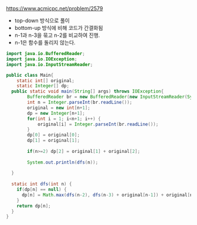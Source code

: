 https://www.acmicpc.net/problem/2579

- top-down 방식으로 풀이
- bottom-up 방식에 비해 코드가 간결화됨
- n-1과 n-3을 묶고 n-2를 비교하여 진행.
- n-1은 함수를 돌리지 않는다.

```java
import java.io.BufferedReader;
import java.io.IOException;
import java.io.InputStreamReader;

public class Main{
	static int[] original;
	static Integer[] dp;
  public static void main(String[] args) throws IOException{
		BufferedReader br = new BufferedReader(new InputStreamReader(System.in));
		int n = Integer.parseInt(br.readLine());
		original = new int[n+1];
		dp = new Integer[n+1];
		for(int i = 1; i<n+1; i++) {
			original[i] = Integer.parseInt(br.readLine());
		}
		dp[0] = original[0];
		dp[1] = original[1];
		
		if(n>=2) dp[2] = original[1] + original[2];
		
		System.out.println(dfs(n));
		
  }
    
  static int dfs(int n) {
    if(dp[n] == null) {
      dp[n] = Math.max(dfs(n-2), dfs(n-3) + original[n-1]) + original[n];
    }
    return dp[n];
  }
}
```

